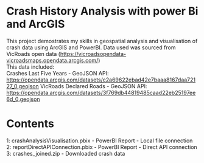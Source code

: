 # Crash History Analysis with power Bi and ArcGIS

This project demostrates my skills in geospatial analysis and visualisation of crash data using ArcGIS and PowerBI.
Data used was sourced from VicRoads open data (https://vicroadsopendata-vicroadsmaps.opendata.arcgis.com/)  
This data included:  
Crashes Last Five Years - GeoJSON API: https://opendata.arcgis.com/datasets/c2a69622ebad42e7baaa8167daa72127_0.geojson
VicRoads Declared Roads - GeoJSON API: https://opendata.arcgis.com/datasets/3f769db44819485caad22eb25197ee6d_0.geojson

# Contents

1: crashAnalysisVisualisation.pbix - PowerBI Report - Local file connection
2: reportDirectAPIConnection.pbix - PowerBI Report - Direct API connection
3: crashes_joined.zip - Downloaded crash data
